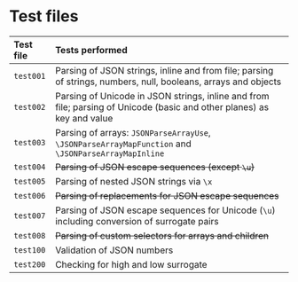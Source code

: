 # Test files

| Test file | Tests performed |
| :---      | :---            |
| `test001` | Parsing of JSON strings, inline and from file; parsing of strings, numbers, null, booleans, arrays and objects |
| `test002` | Parsing of Unicode in JSON strings, inline and from file; parsing of Unicode (basic and other planes) as key and value |
| `test003` | Parsing of arrays: `JSONParseArrayUse`, `\JSONParseArrayMapFunction` and `\JSONParseArrayMapInline` |
| `test004` | ~~Parsing of JSON escape sequences (except `\u`)~~ |
| `test005` | Parsing of nested JSON strings via `\x` |
| `test006` | ~~Parsing of replacements for JSON escape sequences~~  |
| `test007` | Parsing of JSON escape sequences for Unicode (`\u`) including conversion of surrogate pairs |
| `test008` | ~~Parsing of custom selectors for arrays and children~~  |
| `test100` | Validation of JSON numbers |
| `test200` | Checking for high and low surrogate |
